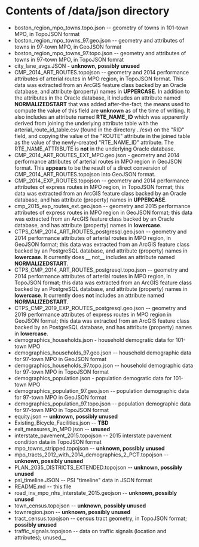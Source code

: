 # Contents of /data/json directory

* boston_region_mpo_towns.topo.json -- geometry of towns in 101-town MPO, in TopoJSON format
* boston_region_mpo_towns_97.geo.json -- geometry and attributes of towns in 97-town MPO, in GeoJSON format
* boston_region_mpo_towns_97.topo.json -- geometry and attributes of towns in 97-town MPO, in TopoJSON fomrat
* city_lane_avgs.JSON - __unknown, possibly unused__
* CMP_2014_ART_ROUTES.topojson -- geometry and 2014 performance attributes of arterial routes in MPO region, in TopoJSON format.
This data was extracted from an ArcGIS feature class backed by an Oracle database, and attribute (property) names in __UPPERCASE__. 
In addition to the attributes in the Oracle database, it includes an attribute named __NORMALIZEDSTART__ that was added after-the-fact; 
the means used to compute the value of this field are __unknown__ as of the time of writing.
It also includes an attribute named __RTE_NAME_ID__ which was apparently derived from joining the underlying attribute table with the
arterial_route_id_table.csv (found in the directory ../csv) on the "RID" field, and copying the value of the "ROUTE" attribute in the
joined table as the value of the newly-created "RTE_NAME_ID" attribute. The RTE_NAME_ATTRIBUTE is __not__ in the underlying Oracle database.
* CMP_2014_ART_ROUTES_EXT_MPO.geo.json - geometry and 2014 performance attributes of arterial routes in MPO region in GeoJSON format.
This __appears__ to be the result of a direct conversion of CMP_2014_ART_ROUTES.topojson into GeoJSON format.
* CMP_2014_EXP_ROUTES.topojson -- geometry and 2014 performance attributes of express routes in MPO region, in TopoJSON format; this data was extracted from an ArcGIS feature class backed by an Oracle database, and has attribute (property) names in __UPPERCASE__.
* cmp_2015_exp_routes_ext.geo.json -- geometry and 2015 performance attributes of express routes in MPO region in GeoJSON format; this data was extracted from an ArcGIS feature class backed by an Oracle database, and has attribute (property) names in __lowercase__.
* CTPS_CMP_2014_ART_ROUTES_postgresql.geo.json -- geometry and 2014 performance attributes of arterial routes in MPO region, in GeoJSON format; this data was extracted from an ArcGIS feature class backed by an PostgreSQL database, and attribute (property) names in __lowercase__. It currently does __ not__ includes an attribute named __NORMALIZEDSTART__.
* CTPS_CMP_2014_ART_ROUTES_postgresql.topo.json -- geometry and 2014 performance attributes of arterial routes in MPO region, in TopoJSON format; this data was extracted from an ArcGIS feature class backed by an PostgreSQL database, and attribute (property) names in __lowercase__. It currently does __not__ includes an attribute named __NORMALIZEDSTART__.
* CTPS_CMP_2019_EXP_ROUTES_postgresql.geo.json -- geometry and 2019 performance attributes of express routes in MPO region in GeoJSON format; this data was extracted from an ArcGIS feature class backed by an PostgreSQL database, and has attribute (property) names in __lowercase__.
* demographics_households.json - household demogratic data for 101-town MPO
* demographics_households_97.geo.json -- household demographic data for 97-town MPO in GeoJSON format
* demographics_households_97.topo.json -- household demographic data for 97-town MPO in TopoJSON format
* demographics_population.json - population demogratic data for 101-town MPO
* demographics_population_97.geo.json -- population demographic data for 97-town MPO in GeoJSON format
* demographics_population_97.topo.json -- population  demographic data for 97-town MPO in TopoJSON format
* equity.json -- __unknown, possibly unused__
* Existing_Bicycle_Facilities.json -- __TBD__
* exit_measures_in_MPO.json -- __unused__
* interstate_pavement_2015.topojson -- 2015 interstate pavement condition data in TopoJSON format
* mpo_towns_stripped.topojson -- __unknown, possibly unused__
* mpo_tracts_2012_with_2014_demographics_2_PCT.topojson -- __unknown, possibly unused__
* PLAN_2035_DISTRICTS_EXTENDED.topojson -- __unknown, possibly unused__
* psi_timeline.JSON -- PSI "timeline" data in JSON format
* README.md -- this file
* road_inv_mpo_nhs_interstate_2015.geojson -- __unknown, possibly unused__
* town_census.topojson -- __unknown, possibly unused__
* townregion.json -- __unknown, possibly unused__
* tract_census.topojson -- census tract geometry, in TopoJSON format; __possibly unused__
* traffic_signals.topojson -- data on traffic signals (location and attributes); unused__
